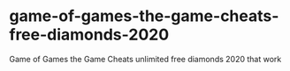 # game-of-games-the-game-cheats-free-diamonds-2020
Game of Games the Game Cheats unlimited free diamonds 2020 that work
